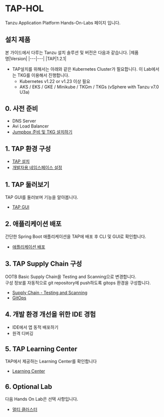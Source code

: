 # TAP-HOL
Tanzu Application Platform Hands-On-Labs 페이지 입니다.

## 설치 제품
본 가이드에서 다루는 Tanzu 설치 솔루션 및 버전은 다음과 같습니다.
|제품명|Version|
|---|---|
|TAP|1.2.1|

* TAP설치를 위해서는 아래와 같은 Kubernetes Cluster가 필요합니다. 이 Lab에서는 TKG를 이용해서 진행합니다.
  - Kubernetes v1.22 or v1.23 이상 필요
  - AKS / EKS / GKE / Minikube / TKGm / TKGs (vSphere with Tanzu v7.0 U3a)


## 0. 사전 준비
- DNS Server
- Avi Load Balancer
- [Jumpbox 준비 및 TKG 설치하기](./tap/jumpbox-prepare.md)

## 1. TAP 환경 구성
- [TAP 설치](./install/install-on-vsphere-hol.md)
- [개발자용 네임스페이스 설정](./install/dev-namespace.md)

## 1. TAP 둘러보기
TAP GUI를 둘러보며 기능을 알아봅니다.
- [TAP GUI](./tap/gui.md)

## 2. 애플리케이션 배포
간단한 Spring Boot 애플리케이션을 TAP에 배포 후 CLI 및 GUI로 확인합니다.
- [애플리케이션 배포](./tap/app-deploy.md)

## 3. TAP Supply Chain 구성
OOTB Basic Supply Chain을 Testing and Scanning으로 변경합니다.    
구성 정보를 자동적으로 git repository에 push하도록 gitops 환경을 구성합니다.
- [Supply Chain - Testing and Scanning](./tap/ootb-testing-and-scanning.md)
- [GitOps](./tap/gitops.md)

## 4. 개발 환경 개선을 위한 IDE 경험
- IDE에서 앱 동적 배포하기
- 원격 디버깅

## 5. TAP Learning Center
TAP에서 제공하는 Learning Center를 확인합니다
- [Learning Center](./tap/learning-center.md)

## 6. Optional Lab
다음 Hands On Lab은 선택 사항입니다.
- [멀티 클러스터](./tap/multi-cluster.md)


